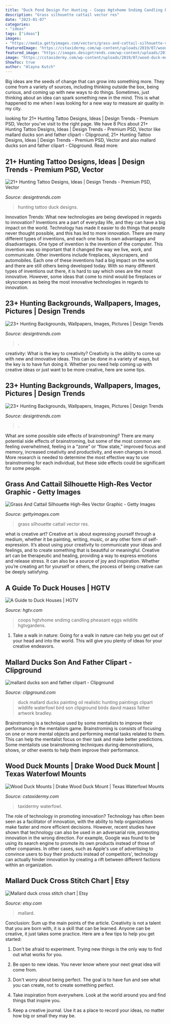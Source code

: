 ```yaml
---
title: "Duck Pond Design For Hunting - Coops Hgtvhome Sndimg Candling Pheasant Eggs Wildlife Hgtvgardens"
description: "Grass silhouette cattail vector res"
date: "2023-01-07"
categories:
- "ideas"
tags: ["ideas"]
images:
- "https://media.gettyimages.com/vectors/grass-and-cattail-silhouette-vector-id165528155?s=170667a"
featuredImage: "https://cstaxidermy.com/wp-content/uploads/2019/07/wood-duck-mounts-009-1030x985.jpg"
featured_image: "https://images.designtrends.com/wp-content/uploads/2016/10/06123354/Duck-Hunting-Tattoo-Design.jpg"
image: "https://cstaxidermy.com/wp-content/uploads/2019/07/wood-duck-mounts-009-1030x985.jpg"
ShowToc: true
author: "Alayna Kutch"
---
```



Big ideas are the seeds of change that can grow into something more. They come from a variety of sources, including thinking outside the box, being curious, and coming up with new ways to do things. Sometimes, just thinking about an idea can spark something new in the mind. This is what happened to me when I was looking for a new way to measure air quality in my city.

	

		
looking for 21+ Hunting Tattoo Designs, Ideas | Design Trends - Premium PSD, Vector you've visit to the right page. We have 8 Pics about 21+ Hunting Tattoo Designs, Ideas | Design Trends - Premium PSD, Vector like mallard ducks son and father clipart - Clipground, 21+ Hunting Tattoo Designs, Ideas | Design Trends - Premium PSD, Vector and also mallard ducks son and father clipart - Clipground. Read more:
		
    
## 21+ Hunting Tattoo Designs, Ideas | Design Trends - Premium PSD, Vector

<img loading=lazy src="https://images.designtrends.com/wp-content/uploads/2016/10/06123354/Duck-Hunting-Tattoo-Design.jpg" onerror="this.onerror=null;this.src='https://tse1.mm.bing.net/th?id=OIP.itamxvF3yo92AKrJ8MbhQwHaHa&amp;pid=15.1';" alt="21+ Hunting Tattoo Designs, Ideas | Design Trends - Premium PSD, Vector">

_Source: designtrends.com_

>hunting tattoo duck designs. 

	

Innovation Trends: What new technologies are being developed in regards to innovation?
Inventions are a part of everyday life, and they can have a big impact on the world. Technology has made it easier to do things that people never thought possible, and this has led to more innovation. There are many different types of inventions, and each one has its own advantages and disadvantages. One type of invention is the invention of the computer. This invention was so important that it changed the way we live, work, and communicate. Other inventions include fireplaces, skyscrapers, and automobiles. Each one of these inventions had a big impact on the world, and there are still others being developed today. With so many different types of inventions out there, it is hard to say which ones are the most innovative. However, some ideas that come to mind would be fireplaces or skyscrapers as being the most innovative technologies in regards to innovation.

    
## 23+ Hunting Backgrounds, Wallpapers, Images, Pictures | Design Trends

<img loading=lazy src="https://images.designtrends.com/wp-content/uploads/2015/12/23134509/Deer-Hunting-Background3.jpg" onerror="this.onerror=null;this.src='https://tse1.mm.bing.net/th?id=OIP.tjRXiL4QYn4zYnShUfsEVwHaC7&amp;pid=15.1';" alt="23+ Hunting Backgrounds, Wallpapers, Images, Pictures | Design Trends">

_Source: designtrends.com_

>. 

	

creativity: What is the key to creativity?
Creativity is the ability to come up with new and innovative ideas. This can be done in a variety of ways, but the key is to have fun doing it. Whether you need help coming up with creative ideas or just want to be more creative, here are some tips.

    
## 23+ Hunting Backgrounds, Wallpapers, Images, Pictures | Design Trends

<img loading=lazy src="https://images.designtrends.com/wp-content/uploads/2015/12/23130234/Cool-Winter-Hunting-Background.jpg" onerror="this.onerror=null;this.src='https://tse3.mm.bing.net/th?id=OIP.5cxb3VMYOLg47-bt1P4-7gHaFj&amp;pid=15.1';" alt="23+ Hunting Backgrounds, Wallpapers, Images, Pictures | Design Trends">

_Source: designtrends.com_

>. 

	

What are some possible side effects of brainstroming?
There are many potential side effects of brainstroming, but some of the most common are: feeling overwhelmed, feeling in a “zone” or “flow state,” improved focus and memory, increased creativity and productivity, and even changes in mood. More research is needed to determine the most effective way to use brainstroming for each individual, but these side effects could be significant for some people.

    
## Grass And Cattail Silhouette High-Res Vector Graphic - Getty Images

<img loading=lazy src="https://media.gettyimages.com/vectors/grass-and-cattail-silhouette-vector-id165528155?s=170667a" onerror="this.onerror=null;this.src='https://tse2.mm.bing.net/th?id=OIP.J2-DUU-9WL6uS9BFPFhwSwHaDh&amp;pid=15.1';" alt="Grass And Cattail Silhouette High-Res Vector Graphic - Getty Images">

_Source: gettyimages.com_

>grass silhouette cattail vector res. 

	

what is creative art?
Creative art is about expressing yourself through a medium, whether it be painting, writing, music, or any other form of self-expression. It’s about using your creativity to communicate your ideas and feelings, and to create something that is beautiful or meaningful.
Creative art can be therapeutic and healing, providing a way to express emotions and release stress. It can also be a source of joy and inspiration. Whether you’re creating art for yourself or others, the process of being creative can be deeply satisfying.

    
## A Guide To Duck Houses | HGTV

<img loading=lazy src="https://hgtvhome.sndimg.com/content/dam/images/grdn/fullset/2014/4/24/0/Original_orig-steele-duck-housing-2.jpg.rend.hgtvcom.616.462.suffix/1452647550580.jpeg" onerror="this.onerror=null;this.src='https://tse1.mm.bing.net/th?id=OIP.aHLtw8_7RZJV_vMAGp3WqwHaFj&amp;pid=15.1';" alt="A Guide to Duck Houses | HGTV">

_Source: hgtv.com_

>coops hgtvhome sndimg candling pheasant eggs wildlife hgtvgardens. 

	

1) Take a walk in nature: Going for a walk in nature can help you get out of your head and into the world. This will give you plenty of ideas for your creative endeavors.

    
## Mallard Ducks Son And Father Clipart - Clipground

<img loading=lazy src="http://clipground.com/images/mallard-ducks-son-and-father-clipart-19.jpg" onerror="this.onerror=null;this.src='https://tse2.mm.bing.net/th?id=OIP.hjsDnSsz34fojz-MS7JLdQHaJO&amp;pid=15.1';" alt="mallard ducks son and father clipart - Clipground">

_Source: clipground.com_

>duck mallard ducks painting oil realistic hunting paintings clipart wildlife waterfowl bird son clipground birds david maass father artwork bradley. 

	

Brainstroming is a technique used by some mentalists to improve their performance in the mentalism game. Brainstroming is consists of focusing on one or more mental objects and performing mental tasks related to them. This can help the mentalist focus on their task and make better predictions. Some mentalists use brainstroming techniques during demonstrations, shows, or other events to help them improve their performance.

    
## Wood Duck Mounts | Drake Wood Duck Mount | Texas Waterfowl Mounts

<img loading=lazy src="https://cstaxidermy.com/wp-content/uploads/2019/07/wood-duck-mounts-009-1030x985.jpg" onerror="this.onerror=null;this.src='https://tse4.mm.bing.net/th?id=OIP.CAh9pE7uzBBoZxGK0GvxMQHaHF&amp;pid=15.1';" alt="Wood Duck Mounts | Drake Wood Duck Mount | Texas Waterfowl Mounts">

_Source: cstaxidermy.com_

>taxidermy waterfowl. 

	

The role of technology in promoting innovation?
Technology has often been seen as a facilitator of innovation, with the ability to help organizations make faster and more efficient decisions. However, recent studies have shown that technology can also be used in an adversarial role, promoting innovation in the wrong direction. For example, Google was found to be using its search engine to promote its own products instead of those of other companies. In other cases, such as Apple's use of advertising to convince users to buy their products instead of competitors', technology can actually hinder innovation by creating a rift between different factions within an organization.

    
## Mallard Duck Cross Stitch Chart | Etsy

<img loading=lazy src="https://i.etsystatic.com/11583638/r/il/51c813/1823728604/il_794xN.1823728604_l9qa.jpg" onerror="this.onerror=null;this.src='https://tse2.mm.bing.net/th?id=OIP.cCX20jm6KvpCI9KuXDO5ZgHaJl&amp;pid=15.1';" alt="Mallard duck cross stitch chart | Etsy">

_Source: etsy.com_

>mallard. 

	

Conclusion: Sum up the main points of the article.
Creativity is not a talent that you are born with, it is a skill that can be learned. Anyone can be creative, it just takes some practice. Here are a few tips to help you get started:
1. Don't be afraid to experiment. Trying new things is the only way to find out what works for you.

2. Be open to new ideas. You never know where your next great idea will come from.

3. Don't worry about being perfect. The goal is to have fun and see what you can create, not to create something perfect.

4. Take inspiration from everywhere. Look at the world around you and find things that inspire you.

5. Keep a creative journal. Use it as a place to record your ideas, no matter how big or small they may be.

